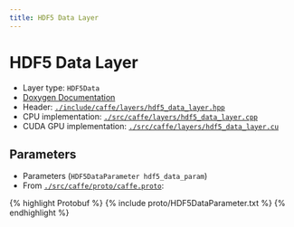 ```yaml
---
title: HDF5 Data Layer
---
```


# HDF5 Data Layer

* Layer type: `HDF5Data`
* [Doxygen Documentation](http://caffe.berkeleyvision.org/doxygen/classcaffe_1_1HDF5DataLayer.md)
* Header: [`./include/caffe/layers/hdf5_data_layer.hpp`](https://github.com/BVLC/caffe/blob/master/include/caffe/layers/hdf5_data_layer.hpp)
* CPU implementation: [`./src/caffe/layers/hdf5_data_layer.cpp`](https://github.com/BVLC/caffe/blob/master/src/caffe/layers/hdf5_data_layer.cpp)
* CUDA GPU implementation: [`./src/caffe/layers/hdf5_data_layer.cu`](https://github.com/BVLC/caffe/blob/master/src/caffe/layers/hdf5_data_layer.cu)

## Parameters

* Parameters (`HDF5DataParameter hdf5_data_param`)
* From [`./src/caffe/proto/caffe.proto`](https://github.com/BVLC/caffe/blob/master/src/caffe/proto/caffe.proto):

{% highlight Protobuf %}
{% include proto/HDF5DataParameter.txt %}
{% endhighlight %}
